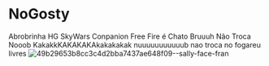 # NoGosty
Abrobrinha HG SkyWars Conpanion Free Fire é Chato Bruuuh Não Troca Nooob KakakkKAKAKAKAkakakakak nuuuuuuuuuuub nao troca no fogareu livres
![49b29653b8cc3c4d2bba7437ae648f09--sally-face-fran](https://user-images.githubusercontent.com/84578496/142484702-56d90365-8545-4685-8c27-77d5279a4885.jpg)
